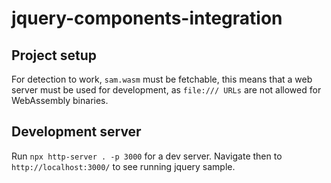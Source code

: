 # jquery-components-integration

## Project setup

For detection to work, `sam.wasm` must be fetchable, this means that a web server must be used for development, as `file:/// URLs` are not allowed for WebAssembly binaries.

## Development server

Run `npx http-server . -p 3000` for a dev server. Navigate then to `http://localhost:3000/` to see running jquery sample.
